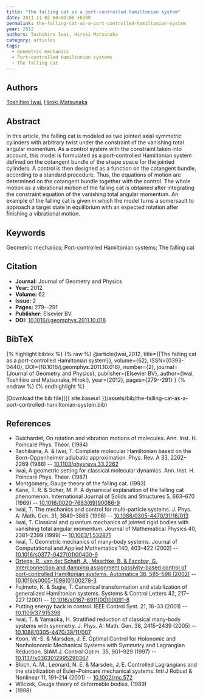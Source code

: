 ```yaml
---
title: "The falling cat as a port-controlled Hamiltonian system"
date: 2011-11-02 00:00:00 +0100
permalink: the-falling-cat-as-a-port-controlled-hamiltonian-system
year: 2012
authors: Toshihiro Iwai, Hiroki Matsunaka
category: articles
tags:
  - Geometric mechanics
  - Port-controlled Hamiltonian systems
  - The falling cat
---
```

 
## Authors
[Toshihiro Iwai](authors/toshihiro-iwai), [Hiroki Matsunaka](authors/hiroki-matsunaka)
 
## Abstract
In this article, the falling cat is modeled as two jointed axial symmetric cylinders with arbitrary twist under the constraint of the vanishing total angular momentum. As a control system with the constraint taken into account, this model is formulated as a port-controlled Hamiltonian system defined on the cotangent bundle of the shape space for the jointed cylinders. A control is then designed as a function on the cotangent bundle, according to a standard procedure. Thus, the equations of motion are determined on the cotangent bundle together with the control. The whole motion as a vibrational motion of the falling cat is obtained after integrating the constraint equation of the vanishing total angular momentum. An example of the falling cat is given in which the model turns a somersault to approach a target state in equilibrium with an expected rotation after finishing a vibrational motion.
 
## Keywords
Geometric mechanics; Port-controlled Hamiltonian systems; The falling cat
 
## Citation
- **Journal:** Journal of Geometry and Physics
- **Year:** 2012
- **Volume:** 62
- **Issue:** 2
- **Pages:** 279--291
- **Publisher:** Elsevier BV
- **DOI:** [10.1016/j.geomphys.2011.10.018](https://doi.org/10.1016/j.geomphys.2011.10.018)
 
## BibTeX
{% highlight bibtex %}
{% raw %}
@article{Iwai_2012,
  title={{The falling cat as a port-controlled Hamiltonian system}},
  volume={62},
  ISSN={0393-0440},
  DOI={10.1016/j.geomphys.2011.10.018},
  number={2},
  journal={Journal of Geometry and Physics},
  publisher={Elsevier BV},
  author={Iwai, Toshihiro and Matsunaka, Hiroki},
  year={2012},
  pages={279--291}
}
{% endraw %}
{% endhighlight %}
 
[Download the bib file]({{ site.baseurl }}/assets/bib/the-falling-cat-as-a-port-controlled-hamiltonian-system.bib)
 
## References
- Guichardet, On rotation and vibration motions of molecules. Ann. Inst. H. Poincaré Phys. Théor. (1984)
- Tachibana, A. & Iwai, T. Complete molecular Hamiltonian based on the Born-Oppenheimer adiabatic approximation. Phys. Rev. A 33, 2262–2269 (1986) -- [10.1103/physreva.33.2262](https://doi.org/10.1103/physreva.33.2262)
- Iwai, A geometric setting for classical molecular dynamics. Ann. Inst. H. Poincaré Phys. Théor. (1987)
- Montgomery, Gauge theory of the falling cat. (1993)
- Kane, T. R. & Scher, M. P. A dynamical explanation of the falling cat phenomenon. International Journal of Solids and Structures 5, 663–670 (1969) -- [10.1016/0020-7683(69)90086-9](https://doi.org/10.1016/0020-7683(69)90086-9)
- Iwai, T. The mechanics and control for multi-particle systems. J. Phys. A: Math. Gen. 31, 3849–3865 (1998) -- [10.1088/0305-4470/31/16/013](https://doi.org/10.1088/0305-4470/31/16/013)
- Iwai, T. Classical and quantum mechanics of jointed rigid bodies with vanishing total angular momentum. Journal of Mathematical Physics 40, 2381–2399 (1999) -- [10.1063/1.532871](https://doi.org/10.1063/1.532871)
- Iwai, T. Geometric mechanics of many-body systems. Journal of Computational and Applied Mathematics 140, 403–422 (2002) -- [10.1016/s0377-0427(01)00400-9](https://doi.org/10.1016/s0377-0427(01)00400-9)
- [Ortega, R., van der Schaft, A., Maschke, B. & Escobar, G. Interconnection and damping assignment passivity-based control of port-controlled Hamiltonian systems. Automatica 38, 585–596 (2002)](interconnection-and-damping-assignment-passivity-based-control-of-port-controlled-hamiltonian-systems) -- [10.1016/s0005-1098(01)00278-3](https://doi.org/10.1016/s0005-1098(01)00278-3)
- Fujimoto, K. & Sugie, T. Canonical transformation and stabilization of generalized Hamiltonian systems. Systems &amp; Control Letters 42, 217–227 (2001) -- [10.1016/s0167-6911(00)00091-8](https://doi.org/10.1016/s0167-6911(00)00091-8)
- Putting energy back in control. IEEE Control Syst. 21, 18–33 (2001) -- [10.1109/37.915398](https://doi.org/10.1109/37.915398)
- Iwai, T. & Yamaoka, H. Stratified reduction of classical many-body systems with symmetry. J. Phys. A: Math. Gen. 38, 2415–2439 (2005) -- [10.1088/0305-4470/38/11/007](https://doi.org/10.1088/0305-4470/38/11/007)
- Koon, W.-S. & Marsden, J. E. Optimal Control for Holonomic and Nonholonomic Mechanical Systems with Symmetry and Lagrangian Reduction. SIAM J. Control Optim. 35, 901–929 (1997) -- [10.1137/s0363012995290367](https://doi.org/10.1137/s0363012995290367)
- Bloch, A. M., Leonard, N. E. & Marsden, J. E. Controlled Lagrangians and the stabilization of Euler–Poincaré mechanical systems. Intl J Robust &amp; Nonlinear 11, 191–214 (2001) -- [10.1002/rnc.572](https://doi.org/10.1002/rnc.572)
- Wilczek, Gauge theory of deformable bodies. (1989)
- (1998)

